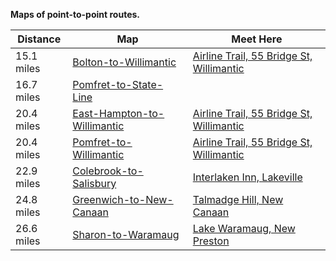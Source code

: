 **Maps of point-to-point routes.**

| **Distance** | **Map** | **Meet Here** |
| --- | --- | --- |
| 15.1 miles | [Bolton-to-Willimantic](https://www.alltrails.com/explore/map/bolton-to-willimantic-90e1357) | [Airline Trail, 55 Bridge St, Willimantic](https://www.google.com/maps/place/41%C2%B042'44.5%22N+72%C2%B013'20.7%22W/@41.712374,-72.2229602,200m) |
| 16.7 miles | [Pomfret-to-State-Line](https://www.alltrails.com/explore/map/pomfret-to-state-line-fec87a3) | []() |
| 20.4 miles | [East-Hampton-to-Willimantic](https://www.alltrails.com/explore/map/east-hampton-to-willimantic-26657d5) | [Airline Trail, 55 Bridge St, Willimantic](https://www.google.com/maps/place/41%C2%B042'44.5%22N+72%C2%B013'20.7%22W/@41.712374,-72.2229602,200m) |
| 20.4 miles | [Pomfret-to-Willimantic](https://www.alltrails.com/explore/map/pomfret-to-willimantic-9c82c71) | [Airline Trail, 55 Bridge St, Willimantic](https://www.google.com/maps/place/41%C2%B042'44.5%22N+72%C2%B013'20.7%22W/@41.712374,-72.2229602,200m) |
| 22.9 miles | [Colebrook-to-Salisbury](https://www.alltrails.com/explore/map/colebrook-to-salisbury-1595af6) | [Interlaken Inn, Lakeville](https://www.google.com/maps/place/41%C2%B056'53.2%22N+73%C2%B026'52.0%22W/@41.948113,-73.4486926,18z) |
| 24.8 miles | [Greenwich-to-New-Canaan](https://www.alltrails.com/explore/map/greenwich-to-new-canaan-a495eeb) | [Talmadge Hill, New Canaan](https://www.google.com/maps/place/41%C2%B006'57.4%22N+73%C2%B029'53.4%22W/@41.115952,-73.4986992,19z) |
| 26.6 miles | [Sharon-to-Waramaug](https://www.alltrails.com/explore/map/sharon-to-waramaug-5737c6e) | [Lake Waramaug, New Preston](https://www.google.com/maps/place/41%C2%B040'55.4%22N+73%C2%B021'12.4%22W/@41.682047,-73.3546417,17z) |
